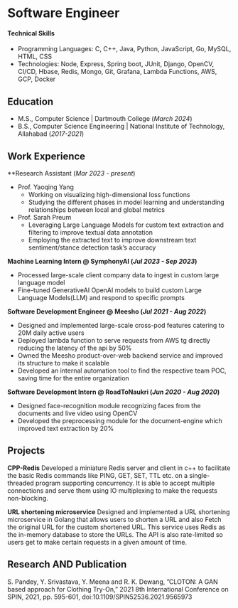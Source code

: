 # Software Engineer
#### Technical Skills
- Programming Languages: C, C++, Java, Python, JavaScript, Go, MySQL, HTML, CSS
- Technologies: Node, Express, Spring boot, JUnit, Django, OpenCV, CI/CD, Hbase, Redis, Mongo, Git, Grafana, Lambda Functions, AWS, GCP, Docker

## Education						       		
- M.S., Computer Science	| Dartmouth College (_March 2024_)	 			        		
- B.S., Computer Science Engineering | National Institute of Technology, Allahabad (_2017-2021_)

## Work Experience
**Research Assistant (_Mar 2023 - present_)
- Prof. Yaoqing Yang
    - Working on visualizing high-dimensional loss functions
    - Studying the different phases in model learning and understanding relationships between local and global metrics
- Prof. Sarah Preum
    - Leveraging Large Language Models for custom text extraction and filtering to improve textual data annotation
    - Employing the extracted text to improve downstream text sentiment/stance detection task’s accuracy

**Machine Learning Intern @ SymphonyAI (_Jul 2023 - Sep 2023_)**
- Processed large-scale client company data to ingest in custom large language model
- Fine-tuned GenerativeAI OpenAI models to build custom Large Language Models(LLM) and respond to specific prompts

**Software Development Engineer @ Meesho (_Jul 2021 - Aug 2022_)**
- Designed and implemented large-scale cross-pod features catering to 20M daily active users
- Deployed lambda function to serve requests from AWS tg directly reducing the latency of the api by 50%
- Owned the Meesho product-over-web backend service and improved its structure to make it scalable
- Developed an internal automation tool to find the respective team POC, saving time for the entire organization

**Software Development Intern @ RoadToNaukri (_Jun 2020 - Aug 2020_)**
- Designed face-recognition module recognizing faces from the documents and live video using OpenCV
- Developed the preprocessing module for the document-engine which improved text extraction by 20%

## Projects
**CPP-Redis** Developed a miniature Redis server and client in c++ to facilitate the basic Redis commands like PING, GET, SET, TTL etc. on a single-threaded program supporting concurrency. It is able to accept multiple connections and serve them using IO multiplexing to make the requests non-blocking.

**URL shortening microservice** Designed and implemented a URL shortening microservice in Golang that allows users to shorten a URL and also Fetch the original URL for the custom shortened URL. This service uses Redis as the in-memory database to store the URLs. The API is also rate-limited so users get to make certain requests in a given amount of time.

## Research AND Publication
S. Pandey, Y. Srivastava, Y. Meena and R. K. Dewang, ”CLOTON: A GAN based approach for Clothing Try-On,” 2021 8th International Conference on SPIN, 2021, pp. 595-601, doi:10.1109/SPIN52536.2021.9565973
